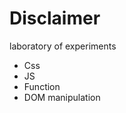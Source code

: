 <h1>Disclaimer</h1>
laboratory of experiments
<ul>
     <li>Css</li>
     <li>JS</li>
     <li>Function</li>
     <li>DOM manipulation</li>
     
</ul>
